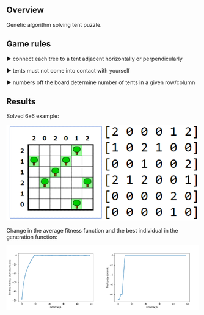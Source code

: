 ## Overview
Genetic algorithm solving tent puzzle.

## Game rules
▶ connect each tree to a tent
adjacent horizontally or
perpendicularly

▶ tents must not come into contact with
yourself

▶ numbers off the board determine
number of tents in a given
row/column

## Results
Solved 6x6 example:

![tent](./images/tent.png)

Change in the average fitness function and the best individual in the generation function:

![tent2](./images/tent2.png)
